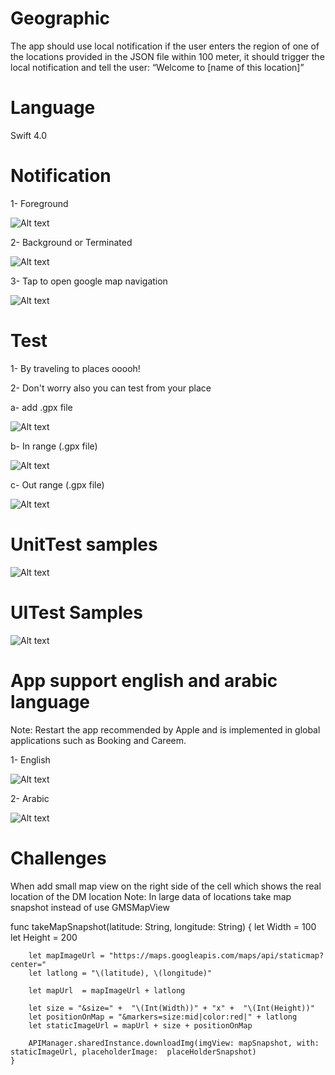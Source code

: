 # Geographic
The app should use local notification if the user enters the region of one of the locations provided in the JSON file within 100 meter, it should trigger the local notification and tell the user: “Welcome to [name of this location]”

# Language

Swift 4.0

# Notification

1- Foreground

![Alt text](https://s9.postimg.org/eqahttu2n/Whats_App_Image_2018-02-11_at_3.14.47_AM_1.jpg?raw=true "Foreground")

2- Background or Terminated

![Alt text](https://s9.postimg.org/4g82ulbwv/Whats_App_Image_2018-02-11_at_3.14.47_AM.jpg?raw=true "Terminated")

3- Tap to open google map navigation

![Alt text](https://s13.postimg.org/xe2x49us7/Whats_App_Image_2018-02-11_at_7.16.36_AM.jpg?raw=true "Terminated")

# Test 

1- By traveling to places ooooh!

2- Don't worry also you can test from your place

a- add .gpx file

![Alt text](https://s13.postimg.org/kiuxhi03b/Screen_Shot_2018-02-11_at_8.40.56_AM.png?raw=true "In Rang")

b- In range (.gpx file)

![Alt text](https://s9.postimg.org/pnbtilw9r/Screen_Shot_2018-02-11_at_1.23.55_AM.png?raw=true "In Rang")

c- Out range (.gpx file)

![Alt text](https://s9.postimg.org/b44oh6vf3/Screen_Shot_2018-02-11_at_1.25.47_AM.png?raw=true "Out Rang")


# UnitTest samples

![Alt text](https://s9.postimg.org/yv41z9t1b/Screen_Shot_2018-02-11_at_1.21.30_AM.png?raw=true "Out Rang")

# UITest Samples

![Alt text](https://s13.postimg.org/etg2jiyif/Screen_Shot_2018-02-13_at_11.02.45_AM.png?raw=true "Out Rang")


# App support english and arabic language

Note: Restart the app recommended by Apple and is implemented in global applications such as Booking and Careem.


1- English

![Alt text](https://s9.postimg.org/a4edliy9r/Whats_App_Image_2018-02-11_at_3.19.03_AM.jpg?raw=true "Terminated")

2- Arabic

![Alt text](https://s9.postimg.org/knedamo27/Whats_App_Image_2018-02-11_at_2.14.42_AM_2.jpg?raw=true "Terminated")


# Challenges

When add small map view on the right side of the cell which shows the real location of the DM location
Note: In large data of locations take map snapshot instead of use GMSMapView

  func takeMapSnapshot(latitude: String, longitude: String) 
  {
        let Width = 100
        let Height = 200
        
        let mapImageUrl = "https://maps.googleapis.com/maps/api/staticmap?center="
        let latlong = "\(latitude), \(longitude)"
        
        let mapUrl  = mapImageUrl + latlong
        
        let size = "&size=" +  "\(Int(Width))" + "x" +  "\(Int(Height))"
        let positionOnMap = "&markers=size:mid|color:red|" + latlong
        let staticImageUrl = mapUrl + size + positionOnMap
        
        APIManager.sharedInstance.downloadImg(imgView: mapSnapshot, with: staticImageUrl, placeholderImage:  placeHolderSnapshot)
    }




